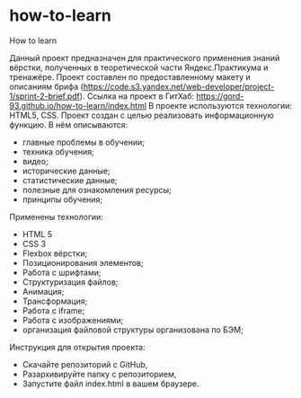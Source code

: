 # how-to-learn
How to learn

Данный проект предназначен для практического применения знаний вёрстки, полученных в теоретической части Яндекс.Практикума и тренажёре.
Проект составлен по предоставленному макету и описаниям брифа (https://code.s3.yandex.net/web-developer/project-1/sprint-2-brief.pdf).
Ссылка на проект в ГитХаб: https://gord-93.github.io/how-to-learn/index.html
В проекте используются технологии: HTML5, CSS.
Проект создан с целью реализовать информационную функцию. 
В нём описываются:
- главные проблемы в обучении;
- техника обучения;
- видео;
- исторические данные;
- статистические данные;
- полезные для ознакомления ресурсы;
- принципы обучения;

Применены технологии:
- HTML 5
- CSS 3
- Flexbox вёрстки;
- Позиционирования элементов;
- Работа с шрифтами;
- Структуризация файлов;
- Анимация;
- Трансформация;
- Работа с iframe;
- Работа с изображениями;
- организация файловой структуры организована по БЭМ;

Инструкция для открытия проекта:
- Скачайте репозиторий с GitHub,
- Разархивируйте папку с репозиторием,
- Запустите файл index.html в вашем браузере. 
